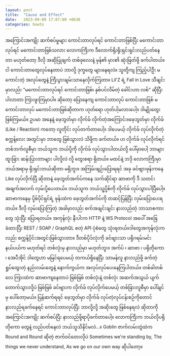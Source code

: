 ```yaml
---
layout: post
title:  "Cause and Effect"
date:   2023-09-09 17:07:00 +0630
categories: howto
---
```



အကြောင်းအကျိုး ဆက်စပ်မှုများ
ကောင်းတာလုပ်ရင် ကောင်းတာဖြစ်ပြီး
မကောင်းတာလုပ်ရင် မကောင်းတာဖြစ်သလား
လောကကြီးက ဒီလောက်ရိုးရိုးရှင်းရှင်းလည်ပတ်နေတာ မဟုတ်တော့ ဒီလို အဆိုပြုချက် တစ်ခုလေးနဲ့ မှန်၏ မှား၏ ဆုံးဖြတ်ဖို့ ခက်ပါတယ်။ ငါ‌ ကောင်းတာတွေလုပ်နေတာပဲ ဘာလို့ ဒုက္ခတွေ များနေရလဲ။ သူတို့ကျ ကြည့်ပါဦး မကောင်းတဲ့ အလုပ်တွေနဲ့ ကြီးပွားချမ်းသာနေလိုက်ကြတာ။ Lil'Z ရဲ့ Fall in Love သီချင်းမှာလည်း "မကောင်းတာလုပ်ရင် ကောင်းတာဖြစ်၊ နှစ်ပင်လိမ်တဲ့ ခေါင်းဟာ လစ်" ဆိုပြီး ပါလာတာ ကြားဖူးကြမှာပါ။ ဆိုတော့ ပြောနေကျ ကောင်းတာလုပ် ကောင်းတာဖြစ် မကောင်းတာလုပ် မကောင်းတာဖြစ်ဆိုတာက ဟုတ်ရော ဟုတ်ပါ့မလားပေါ့။ ဒါမျိုးတွေးဖြစ်ကြမယ်။
ဥပမာ အနေနဲ့ ဖေ့ဘွတ်မှာ လိုက်ခ် လိုက်တဲ့အကြောင်း။ဖေ့ဘွတ်မှာ လိုက်ခ် (Like / Reaction) ကတော့ လူတိုင်း လုပ်တက်တာပေါ့။
ဒါပေမယ့် လိုက်ခ် လုပ်လိုက်တဲ့ စက္ကန့်လေး အတွင်းမှာ ဘာတွေ ဖြစ်သွားလဲ သိဖို့က ခက်တယ်။ ဟ လိုက်ခ် လုပ်လိုက်ရင် တစ်ဘက်လူစီမှာ ဘယ်သူက ဘယ်ပို့ကို လိုက်ခ် လုပ်သွားပါတယ်လို့ ပေါ်မှာပေါ့ ဘာများ ထူးခြား ဆန်းပြားတာများ ပါလို့လဲ လို့ တွေးစရာ ရှိတယ်။ မထင်နဲ့ ဘဒို လောကကြီးမှာ ဘယ်အရာမှ ရိုးရှင်းတယ်ဆိုတာ မရှိဘူး။ 
အကြမ်းဖျဉ်းပြောရရင် အခု ခင်ဗျားဖုန်းကနေ Like လုပ်လိုက်ပြီ ဆိုတာနဲ့  ဖေ့ဘွတ်အက်ပ်ကနေ သက်ဆိုင်ရာ ဆာဗာကို ဒီ သတင်းအချက်အလက် လှမ်းပို့ပေးတယ်။ ဘယ်သူက ဘယ်သူ့ပို့စ်ကို လိုက်ခ် လုပ်သွားပါပြီပေါ့။ ဆာဗာကနေမှ ပို့စ်ပိုင်ရှင်ရဲ့ ဖုန်းထဲက ဖေ့ဘွတ်အက်ပ်ကို တဆင့်ပြန်ပြီး လှမ်းပြောပေးရတယ်။ ဒီလို လှမ်းပြောကြတဲ့ အခါမှာလည်း စက်အချင်းချင်း နားလည်တဲ့ ဘာသာစကားတွေ သုံးပြီး ပြောရတယ်။ အကုန်လုံး နီးပါးက HTTP နဲ့ WS Protocol အပေါ် အ‌ခြေခံထားပြီး REST / SOAP / GraphQL စတဲ့ API ပုံစံတွေ သုံးရတယ်။ဒါတွေအကုန်လုံးကလည်း စက္ကန့်ပိုင်းအတွင်းဖြစ်သွားတာ။ ဒီတစ်ပိုဒ်လုံးကို ခင်ဗျားသာ ပရိုဂရမ်းမင်းနယ်ပယ်က မဟုတ်ရင် တစ်လုံးမှ နားလည်မှာ မဟုတ်ဘူး။ အက်ပ် ၊ ဆာဗာ ၊ ပရိုတိုကော ၊ အေပီအိုင် ဒါတွေဟာ မမြင်ရပေမယ့်  တကယ်ရှိနေပြီး သာမန်လူ နားလည်ဖို့ ခက်တဲ့ ရှုပ်ထွေးတဲ့ နည်းလမ်းတွေနဲ့ နောက်ကွယ်က အလုပ်လုပ်ပေးနေကြပါတယ်။ တစ်ခါတစ်လေ ကြားထဲက ဆာဗာကျနေတာပဲ ဖြစ်ဖြစ် တစ်လုံးနဲ့ တစ်လုံး အဆက်အသွယ် ပျက်တောက်သွားလို့ပဲ ဖြစ်ဖြစ် ခင်‌ဗျားက လိုက်ခ် လုပ်လိုက်ပေမယ့် တစ်ခြားလူစီမှာ ပေါ်ချင်မှ ပေါ်တော့မယ်။ 
ပြန်ဆက်ရရင် ဖေ့ဘွတ်မှာ လိုက်ခ် လုပ်တဲ့လုပ်ငန်းစဉ်ကိုတောင် နားလည်ရခက်နေရင် ကောင်းတာလုပ်ပြီး ဘာလို့လို့ အဆိုးတွေ ဖြစ်နေရလဲ ဆိုတာကို အကြောင်းအကျိုး ဆက်စပ်ပြီး နားလည်ဖို့ရာပိုခက်တာပေါ့။ လောကကြီးက ဘယ်လိုပရိုတိုကော တွေနဲ့ လည်ပတ်နေလဲ ဘယ်သူသိနိုင်မလဲ...။ Goblin ဇာက်လမ်းတွဲထဲက Round and Round ဆိုတဲ့ ဇာက်ဝင်တေးလိုပဲ 
Sometimes we're standing by, 
The things we never understand, 
As we go on our own way 
ဆိုပါတော့။